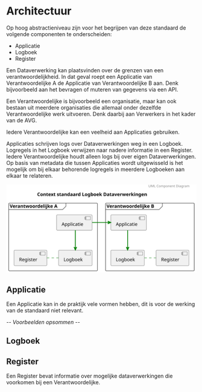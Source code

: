 # Architectuur

Op hoog abstractieniveau zijn voor het begrijpen van deze standaard de volgende componenten te onderscheiden:

- Applicatie
- Logboek
- Register

Een Dataverwerking kan plaatsvinden over de grenzen van een verantwoordelijkheid. In dat geval roept een Applicatie van Verantwoordelijke A de Applicatie van Verantwoordelijke B aan. Denk bijvoorbeeld aan het bevragen of muteren van gegevens via een API.

Een Verantwoordelijke is bijvoorbeeld een organisatie, maar kan ook bestaan uit meerdere organisaties die allemaal onder dezelfde Verantwoordelijke werk uitvoeren. Denk daarbij aan Verwerkers in het kader van de AVG.

Iedere Verantwoordelijke kan een veelheid aan Applicaties gebruiken.

Applicaties schrijven logs over Dataverwerkingen weg in een Logboek.
Logregels in het Logboek verwijzen naar nadere informatie in een Register.
Iedere Verantwoordelijke houdt alleen logs bij over eigen Dataverwerkingen.
Op basis van metadata die tussen Applicaties wordt uitgewisseld is het mogelijk om bij elkaar behorende logregels in meerdere Logboeken aan elkaar te relateren.

![architecture](diagrams/general-architecture.svg "Componenten in context")


## Applicatie

Een Applicatie kan in de praktijk vele vormen hebben, dit is voor de werking van de standaard niet relevant.

*-- Voorbeelden opsommen --*


## Logboek


## Register

Een Register bevat informatie over mogelijke dataverwerkingen die voorkomen bij een Verantwoordelijke.
